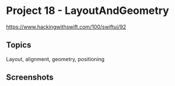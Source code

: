 # Project 18 - LayoutAndGeometry
https://www.hackingwithswift.com/100/swiftui/92

## Topics

Layout, alignment, geometry, positioning

## Screenshots
